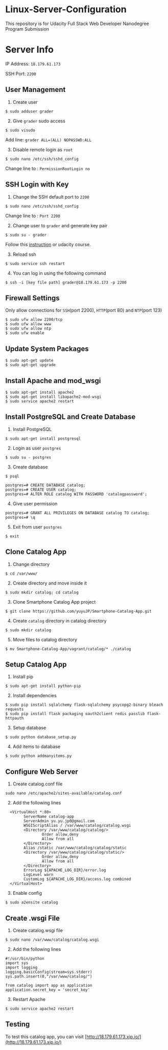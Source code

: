 # Linux-Server-Configuration
This repository is for Udacity Full Stack Web Developer Nanodegree Program Submission

# Server Info
IP Address: `18.179.61.173`

SSH Port: `2200`


## User Management
1. Create user
```
$ sudo adduser grader
```
2. Give `grader` sudo access
```
$ sudo visudo
```
Add line: `grader ALL=(ALL) NOPASSWD:ALL`

3. Disable remote login as `root`
```
$ sudo nano /etc/ssh/sshd_config
```
Change line to : `PermissionRootLogin no`

## SSH Login with Key
1. Change the SSH default port to `2200`
```
$ sudo nano /etc/ssh/sshd_config
```
Change line to : `Port 2200`

2. Change user to `grader` and generate key pair
```
$ sudo su - grader
```
Follow this [instruction](https://www.digitalocean.com/community/tutorials/how-to-set-up-ssh-keys--2) or udacity course.

3. Reload ssh
```
$ sudo service ssh restart
```

4. You can log in using the following command
```
$ ssh -i [key file path] grader@18.179.61.173 -p 2200
```

## Firewall Settings
Only allow connections for `SSH`(port 2200), `HTTP`(port 80) and `NTP`(port 123)
```
$ sudo ufw allow 2200/tcp
$ sudo ufw allow www
$ sudo ufw allow ntp
$ sudo ufw enable
```

## Update System Packages
```
$ sudo apt-get update
$ sudo apt-get upgrade
```

## Install Apache and mod_wsgi
```
$ sudo apt-get install apache2
$ sudo apt-get install libapache2-mod-wsgi
$ sudo service apache2 restart
```

## Install PostgreSQL and Create Database
1. Install PostgreSQL
```
$ sudo apt-get install postgresql
```

2. Login as user `postgres`
```
$ sudo su - postgres
```

3. Create database
```
$ psql
```
```
postgres=# CREATE DATABASE catalog;
postgres=# CREATE USER catalog;
postgres=# ALTER ROLE catalog WITH PASSWORD 'catalogpassword';
```
4. Give user permission
```
postgres=# GRANT ALL PRIVILEGES ON DATABASE catalog TO catalog;
postgres=# \q
```
5. Exit from user `postgres`
```
$ exit
```

## Clone Catalog App
1. Change directory
```
$ cd /var/www/
```
2. Create directory and move inside it
```
$ sudo mkdir catalog; cd catalog
```
3. Clone Smartphone Catalog App project
```
$ git clone https://github.com/yuyuJP/Smartphone-Catalog-App.git
```

4. Create `catalog` directory in catalog directory
```
$ sudo mkdir catalog
```

5. Move files to catalog directory
```
$ mv Smartphone-Catalog-App/vagrant/catalog/* ./catalog
```

## Setup Catalog App
1. Install pip
```
$ sudo apt-get install python-pip
```

2. Install dependencies
```
$ sudo pip install sqlalchemy flask-sqlalchemy psycopg2-binary bleach requests
$ sudo pip install flask packaging oauth2client redis passlib flask-httpauth
```

3. Setup database
```
$ sudo python database_setup.py
```
4. Add items to database
```
$ sudo python addmanyitems.py
```

## Configure Web Server
1. Create catalog.conf file
```
sudo nano /etc/apache2/sites-available/catalog.conf
```
2. Add the following lines
```
  <VirtualHost *:80>
        ServerName catalog-app
        ServerAdmin yu.yu.jp0@gmail.com
        WSGIScriptAlias / /var/www/catalog/catalog.wsgi
        <Directory /var/www/catalog/catalog/>
                Order allow,deny
                Allow from all
        </Directory>
        Alias /static /var/www/catalog/catalog/static
        <Directory /var/www/catalog/catalog/static/>
                Order allow,deny
                Allow from all
        </Directory>
        ErrorLog ${APACHE_LOG_DIR}/error.log
        LogLevel warn
        CustomLog ${APACHE_LOG_DIR}/access.log combined
  </VirtualHost>

```

3. Enable config
```
$ sudo a2ensite catalog
```

## Create .wsgi File
1. Create catalog.wsgi file
```
$ sudo nano /var/www/catalog/catalog.wsgi
```

2. Add the following lines
```
#!/usr/bin/python
import sys
import logging
logging.basicConfig(stream=sys.stderr)
sys.path.insert(0,"/var/www/catalog/")

from catalog import app as application
application.secret_key = 'secret_key'
```

3. Restart Apache
```
$ sudo service apache2 restart
```

## Testing
To test this catalog app, you can visit [http://18.179.61.173.xip.io/](http://18.179.61.173.xip.io/)
